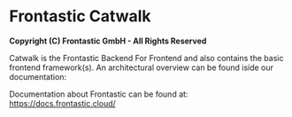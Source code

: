 # Frontastic Catwalk

**Copyright (C) Frontastic GmbH - All Rights Reserved**

Catwalk is the Frontastic Backend For Frontend and also contains the basic
frontend framework(s). An architectural overview can be found iside our
documentation:

[Catwalk Architecture]: https://frontastic.io/docs/images/architecture-catwalk.png

Documentation about Frontastic can be found at: https://docs.frontastic.cloud/
